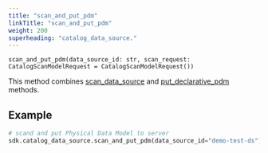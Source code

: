 ```yaml
---
title: "scan_and_put_pdm"
linkTitle: "scan_and_put_pdm"
weight: 200
superheading: "catalog_data_source."
---
```


<!-- TODO -->

``scan_and_put_pdm(data_source_id: str, scan_request: CatalogScanModelRequest = CatalogScanModelRequest())``

This method combines [scan_data_source](../../data-source/scan_data_source) and [put_declarative_pdm](../put_declarative_pdm) methods.

## Example

```Python
# scand and put Physical Data Model to server
sdk.catalog_data_source.scan_and_put_pdm(data_source_id="demo-test-ds")
```
